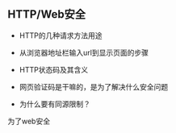 ## HTTP/Web安全

- HTTP的几种请求方法用途

- 从浏览器地址栏输入url到显示页面的步骤

- HTTP状态码及其含义

- 网页验证码是干嘛的，是为了解决什么安全问题

- 为什么要有同源限制？

为了web安全

